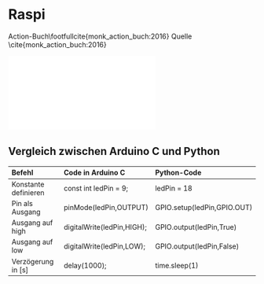 # Raspi

Action-Buch\footfullcite{monk_action_buch:2016} Quelle  \cite{monk_action_buch:2016}

![raspberryPi-3-001](img/raspberryPi-3-001.pdf)

## Vergleich zwischen Arduino C und Python

| **Befehl**          | **Code in Arduino C**    | **Python-Code**         |
|:--------------------|:-------------------------|:------------------------|
|Konstante definieren |const int ledPin = 9;     | ledPin = 18            |
|Pin als Ausgang      |pinMode(ledPin,OUTPUT)    | GPIO.setup(ledPin,GPIO.OUT)|
|Ausgang auf high     |digitalWrite(ledPin,HIGH);| GPIO.output(ledPin,True)   |
|Ausgang auf low      |digitalWrite(ledPin,LOW); | GPIO.output(ledPin,False)  |
|Verzögerung in [s]   |delay(1000);              | time.sleep(1)           |